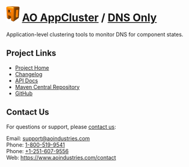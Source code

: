 # [<img src="ao-logo.png" alt="AO Logo" width="35" height="40">](https://www.aoindustries.com/) [AO AppCluster](https://www.aoindustries.com/ao-appcluster/) / [DNS Only](https://www.aoindustries.com/ao-appcluster/dnsonly/)
Application-level clustering tools to monitor DNS for component states.

## Project Links
* [Project Home](https://www.aoindustries.com/ao-appcluster/dnsonly/)
* [Changelog](https://www.aoindustries.com/ao-appcluster/dnsonly/changelog)
* [API Docs](https://www.aoindustries.com/ao-appcluster/dnsonly/apidocs/)
* [Maven Central Repository](https://search.maven.org/#search%7Cgav%7C1%7Cg:%22com.aoindustries%22%20AND%20a:%22ao-appcluster-dnsonly%22)
* [GitHub](https://github.com/aoindustries/ao-appcluster-dnsonly)

## Contact Us
For questions or support, please [contact us](https://www.aoindustries.com/contact):

Email: [support@aoindustries.com](mailto:support@aoindustries.com)  
Phone: [1-800-519-9541](tel:1-800-519-9541)  
Phone: [+1-251-607-9556](tel:+1-251-607-9556)  
Web: https://www.aoindustries.com/contact
